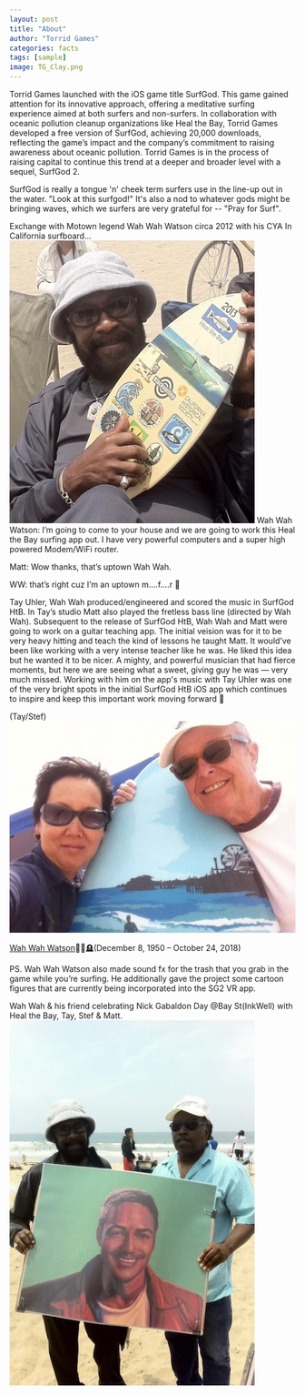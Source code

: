 ```yaml
---
layout: post
title: "About"
author: "Torrid Games"
categories: facts
tags: [sample]
image: TG_Clay.png
---
```


Torrid Games launched with the iOS game title SurfGod. This game gained attention for its innovative approach, offering a meditative surfing experience aimed at both surfers and non-surfers. In collaboration with oceanic pollution cleanup organizations like Heal the Bay, Torrid Games developed a free version of SurfGod, achieving 20,000 downloads, reflecting the game’s impact and the company’s commitment to raising awareness about oceanic pollution.  Torrid Games is in the process of raising capital to continue this trend at a deeper and broader level with a sequel, SurfGod 2.

SurfGod is really a tongue 'n' cheek term surfers use in the line-up out in the water. "Look at this surfgod!"  It's also a nod to whatever gods might be bringing waves, which we surfers are very grateful for -- "Pray for Surf". 

Exchange with Motown legend Wah Wah Watson circa 2012 with his CYA In California surfboard…
<img src="assets/img/WahWahSG.jpg"/>
Wah Wah Watson: I’m going to come to your house and we are going to work this Heal the Bay surfing app out.  I have very powerful computers and a super high powered Modem/WiFi router.

Matt:  Wow thanks, that’s uptown Wah Wah.

WW: that’s right cuz I’m an uptown m….f….r 👊

Tay Uhler, Wah Wah produced/engineered and scored the music in SurfGod HtB.  In Tay’s studio Matt also played the fretless bass line (directed by Wah Wah).  Subsequent to the release of SurfGod HtB, Wah Wah and Matt were going to work on a guitar teaching app.  The initial veision was for it to be very heavy hitting and teach the kind of lessons he taught Matt.  It would’ve been like working with a very intense teacher like he was.  He liked this idea but he wanted it to be nicer.  A mighty, and powerful musician that had fierce moments, but here we are seeing what a sweet, giving guy he was — very much missed.  Working with him on the app's music with Tay Uhler was one of the very bright spots in the initial SurfGod HtB iOS app which continues to inspire and keep this important work moving forward 🤙 

(Tay/Stef) <img src="assets/img/Tay_Stef_CYA.jpg"/>

[Wah Wah Watson](https://en.wikipedia.org/wiki/Wah_Wah_Watson)🎸🙏🪦(December 8, 1950 – October 24, 2018)

PS. Wah Wah Watson also made sound fx for the trash that you grab in the game while you’re surfing.  He additionally gave the project some cartoon figures that are currently being incorporated into the SG2 VR app.

Wah Wah & his friend celebrating Nick Gabaldon Day @Bay St(InkWell) with Heal the Bay, Tay, Stef & Matt.
<img src="assets/img/Wahwah_friend_nickG.jpg"/>